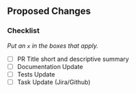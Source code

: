## Proposed Changes

### Checklist
_Put an `x` in the boxes that apply._

- [ ] PR Title short and descriptive summary
- [ ] Documentation Update
- [ ] Tests Update
- [ ] Task Update (Jira/Github)
